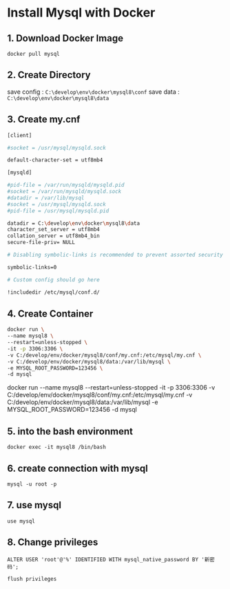 # Install Mysql with Docker

## 1. Download Docker Image

`docker pull mysql`

## 2. Create Directory

save config : `C:\develop\env\docker\mysql8\conf`
save data : `C:\develop\env\docker\mysql8\data`

## 3. Create my.cnf

```bash
[client]

#socket = /usr/mysql/mysqld.sock

default-character-set = utf8mb4

[mysqld]

#pid-file = /var/run/mysqld/mysqld.pid
#socket = /var/run/mysqld/mysqld.sock
#datadir = /var/lib/mysql
#socket = /usr/mysql/mysqld.sock
#pid-file = /usr/mysql/mysqld.pid

datadir = C:\develop\env\docker\mysql8\data
character_set_server = utf8mb4
collation_server = utf8mb4_bin
secure-file-priv= NULL

# Disabling symbolic-links is recommended to prevent assorted security risks

symbolic-links=0

# Custom config should go here

!includedir /etc/mysql/conf.d/
```

## 4. Create Container

```bash
docker run \
--name mysql8 \
--restart=unless-stopped \
-it -p 3306:3306 \
-v C:/develop/env/docker/mysql8/conf/my.cnf:/etc/mysql/my.cnf \
-v C:/develop/env/docker/mysql8/data:/var/lib/mysql \
-e MYSQL_ROOT_PASSWORD=123456 \
-d mysql
```

docker run --name mysql8 --restart=unless-stopped -it -p 3306:3306 -v C:/develop/env/docker/mysql8/conf/my.cnf:/etc/mysql/my.cnf -v C:/develop/env/docker/mysql8/data:/var/lib/mysql -e MYSQL_ROOT_PASSWORD=123456 -d mysql


## 5. into the bash environment

`docker exec -it mysql8 /bin/bash`

## 6. create connection with mysql

`mysql -u root -p`

## 7. use mysql

`use mysql`

## 8. Change privileges

`ALTER USER 'root'@'%' IDENTIFIED WITH mysql_native_password BY '新密码';`

`flush privileges`